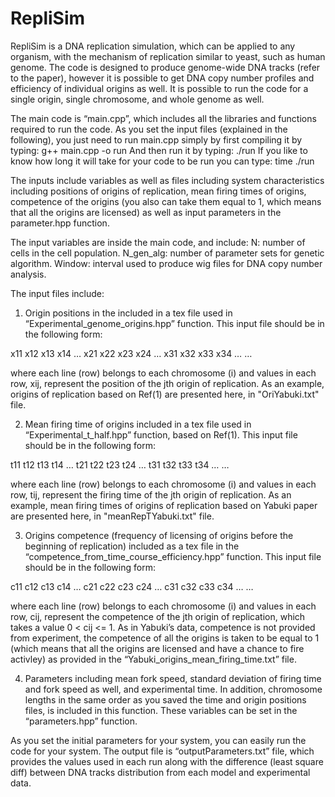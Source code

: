 # RepliSim
RepliSim is a DNA replication simulation, which can be applied to any organism, with the mechanism of replication similar to yeast, such as human genome. The code is designed to produce genome-wide DNA tracks (refer to the paper), however it is possible to get DNA copy number profiles and efficiency of individual origins as well. It is possible to run the code for a single origin, single chromosome, and whole genome as well.
 
The main code is “main.cpp”, which includes all the libraries and functions required to run the code. As you set the input files (explained in the following), you just need to run main.cpp simply by first compiling it by typing:
g++ main.cpp -o run
And then run it by typing:
./run
If you like to know how long it will take for your code to be run you can type:
time ./run
 

The inputs include variables as well as files including system characteristics including positions of origins of replication, mean firing times of origins, competence of the origins (you also can take them equal to 1, which means that all the origins are licensed) as well as input parameters in the parameter.hpp function.

The input variables are inside the main code, and include:
N: number of cells in the cell population.
N_gen_alg: number of parameter sets for genetic algorithm.
Window: interval used to produce wig files for DNA copy number analysis.

The input files include:

1. Origin positions in the included in a tex file used in “Experimental_genome_origins.hpp” function. This input file should be in the following form:

x11 x12 x13 x14 …
x21 x22 x23 x24 …
x31 x32 x33 x34 …
…

where each line (row) belongs to each chromosome (i) and values in each row, xij, represent the position of the jth origin of replication. As an example, origins of replication based on  Ref(1) are presented here, in "OriYabuki.txt" file.

2. Mean firing time of origins included in a tex file used in “Experimental_t_half.hpp” function, based on Ref(1). This input file should be in the following form:

t11 t12 t13 t14 …
t21 t22 t23 t24 …
t31 t32 t33 t34 …
…

where each line (row) belongs to each chromosome (i) and values in each row, tij, represent the firing time of the jth origin of replication. As an example, mean firing times of origins of replication based on Yabuki paper are presented here, in "meanRepTYabuki.txt" file.

3. Origins competence (frequency of licensing of origins before the beginning of replication) included as a tex file in the “competence_from_time_course_efficiency.hpp” function. This input file should be in the following form:

c11 c12 c13 c14 …
c21 c22 c23 c24 …
c31 c32 c33 c34 …
…
   
where each line (row) belongs to each chromosome (i) and values in each row, cij, represent the competence of the jth origin of replication, which takes a value 0 < cij <= 1. As in Yabuki’s data, competence is not provided from experiment, the competence of all the origins is taken to be equal to 1 (which means that all the origins are licensed and have a chance to fire activley) as provided in the “Yabuki_origins_mean_firing_time.txt” file.

4. Parameters including mean fork speed, standard deviation of firing time and fork speed as well, and experimental time. In addition, chromosome lengths in the same order as you saved the time and origin positions files, is included in this function. These variables can be set in the “parameters.hpp” function.

As you set the initial parameters for your system, you can easily run the code for your system.
The output file is “outputParameters.txt” file, which provides the values used in each run along with the difference (least square diff) between DNA tracks distribution from each model and experimental data.
